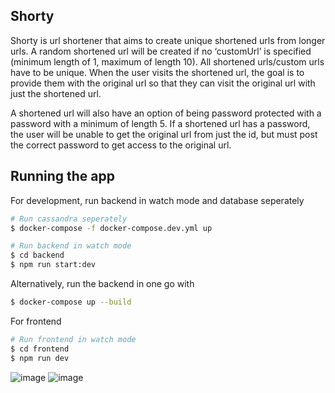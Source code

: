 ## Shorty

Shorty is url shortener that aims to create unique shortened urls from longer urls. A random shortened url will be created if no ‘customUrl’ is specified (minimum length of 1, maximum of length 10). All shortened urls/custom urls have to be unique. When the user visits the shortened url, the goal is to provide them with the original url so that they can visit the original url with just the shortened url.

A shortened url will also have an option of being password protected with a password with a minimum of length 5. If a shortened url has a password, the user will be unable to get the original url from just the id, but must post the correct password to get access to the original url.

## Running the app

For development, run backend in watch mode and database seperately

```bash
# Run cassandra seperately
$ docker-compose -f docker-compose.dev.yml up

# Run backend in watch mode
$ cd backend
$ npm run start:dev
```

Alternatively, run the backend in one go with

```bash
$ docker-compose up --build
```

For frontend

```bash
# Run frontend in watch mode
$ cd frontend
$ npm run dev
```

![image](https://user-images.githubusercontent.com/50147457/191753523-3df5c153-09f3-4a6f-9253-f8a841dc9bf2.png)
![image](https://user-images.githubusercontent.com/50147457/191753534-0c6ced1a-fe76-4827-ae81-cddcd9b75c8e.png)
